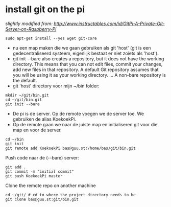 # install git on the pi
*slightly modified from: http://www.instructables.com/id/GitPi-A-Private-Git-Server-on-Raspberry-Pi*

    sudo apt-get install --yes wget git-core

- nu een map maken die we gaan gebruiken als git 'host' (git is een gedecentraliseerd systeem, eigenlijk bestaat er niet zoiets als 'host').
- git init --bare also creates a repository, but it does not have the working directory. This means that you can not edit files, commit your changes, add new files in that repository. A default Git repository assumes that you will be using it as your working directory. ... A non-bare repository is the default.
- git 'host' directory voor mijn ~/bin folder:

```
mkdir ~/git/bin.git
cd ~/git/bin.git
git init --bare
```

- De pi is de server. Op de remote voegen we de server toe. We gebruiken de alias KoekoekPi.
- Op de remote gaan we naar de juiste map en initialiseren git voor die map en voor de server.

```
cd ~/bin
git init
git remote add KoekoekPi bas@guu.st:/home/bas/git/bin.git
```

Push code naar de (--bare) server:

```
git add .
git commit -m "initial commit"
git push KoekoekPi master
```

Clone the remote repo on another machine

```
cd ~/git/ # cd to where the project directory needs to be
git clone bas@guu.st:git/bin.git
```

